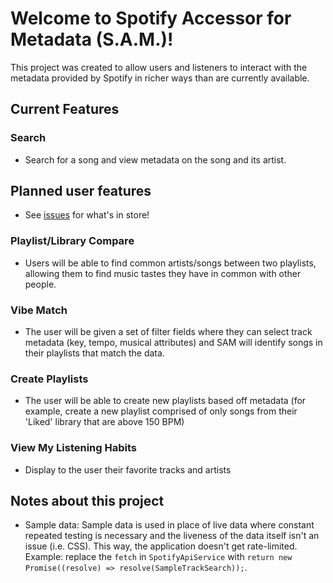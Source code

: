 # Welcome to Spotify Accessor for Metadata (S.A.M.)!

This project was created to allow users and listeners to interact with the metadata provided by Spotify in richer ways than are currently available.

## Current Features

### Search
- Search for a song and view metadata on the song and its artist.

## Planned user features
- See [issues](https://github.com/deantorkelson/spotify-accessor-for-metadata/issues) for what's in store!

### Playlist/Library Compare
- Users will be able to find common artists/songs between two playlists, allowing them to find music tastes they have in common with other people.

### Vibe Match
- The user will be given a set of filter fields where they can select track metadata (key, tempo, musical attributes) and SAM will identify songs in their playlists that match the data.

### Create Playlists
- The user will be able to create new playlists based off metadata (for example, create a new playlist comprised of only songs from their 'Liked' library that are above 150 BPM)

### View My Listening Habits
- Display to the user their favorite tracks and artists

## Notes about this project
- Sample data:
   Sample data is used in place of live data where constant repeated testing is necessary and the liveness of the data itself isn't an issue (i.e. CSS). This way, the application doesn't get rate-limited.  
   Example: replace the `fetch` in `SpotifyApiService` with `return new Promise((resolve) => resolve(SampleTrackSearch));`.

